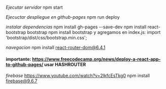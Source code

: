 *Ejecutar servidor*
npm start

*Ejecuctar despliegue en github-pages* 
npm run deploy

*instalar dependencias*
npm install gh-pages --save-dev
npm install react-bootstrap bootstrap
npm install bootstrap y agregamos en index.js: import 'bootstrap/dist/css/bootstrap.min.css';

*navegacion*
npm install react-router-dom@6.4.1
#### importante: https://www.freecodecamp.org/news/deploy-a-react-app-to-github-pages/ usar HASHROUTER

*firebase* https://www.youtube.com/watch?v=2lkfcEsTkg0
npm install firebase@9.6.7

